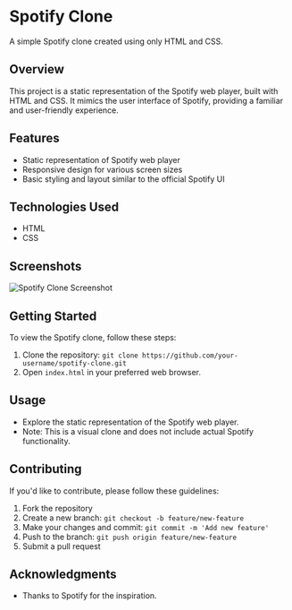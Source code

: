 # Spotify Clone

A simple Spotify clone created using only HTML and CSS.

## Overview

This project is a static representation of the Spotify web player, built with HTML and CSS. It mimics the user interface of Spotify, providing a familiar and user-friendly experience.

## Features

- Static representation of Spotify web player
- Responsive design for various screen sizes
- Basic styling and layout similar to the official Spotify UI

## Technologies Used

- HTML
- CSS

## Screenshots

![Spotify Clone Screenshot](Screenshot/itspotify-Screenshort.png)

## Getting Started

To view the Spotify clone, follow these steps:

1. Clone the repository: `git clone https://github.com/your-username/spotify-clone.git`
2. Open `index.html` in your preferred web browser.

## Usage

- Explore the static representation of the Spotify web player.
- Note: This is a visual clone and does not include actual Spotify functionality.

## Contributing

If you'd like to contribute, please follow these guidelines:

1. Fork the repository
2. Create a new branch: `git checkout -b feature/new-feature`
3. Make your changes and commit: `git commit -m 'Add new feature'`
4. Push to the branch: `git push origin feature/new-feature`
5. Submit a pull request

## Acknowledgments

- Thanks to Spotify for the inspiration.

